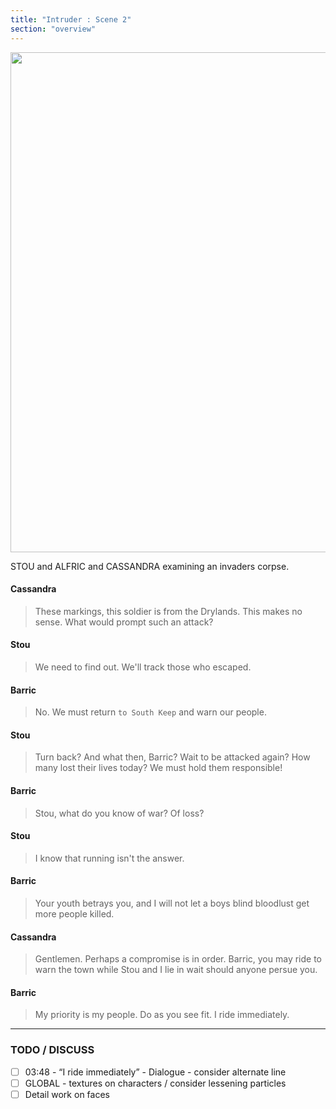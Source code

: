 ```yaml
---
title: "Intruder : Scene 2"
section: "overview"
---
```


<img src="https://www.dropbox.com/s/evtfyr1wx18e158/02_Afterbattle_03.jpg?raw=1" width="800" />

STOU and ALFRIC and CASSANDRA examining an invaders corpse.

#### Cassandra

> These markings, this soldier is from the Drylands. This makes no sense. What would prompt such an attack?

#### Stou

> We need to find out. We'll track those who escaped.
                        
#### Barric

> No. We must return `to South Keep` and warn our people.

#### Stou

> Turn back? And what then, Barric? Wait to be attacked again? How many lost their lives today? We must hold them responsible!

#### Barric

> Stou, what do you know of war? Of loss?

#### Stou

> I know that running isn't the answer.

#### Barric

> Your youth betrays you, and I will not let a boys blind bloodlust get more people killed.

#### Cassandra

> Gentlemen. Perhaps a compromise is in order. Barric, you may ride to warn the town while Stou and I lie in wait should anyone persue you.

#### Barric

> My priority is my people. Do as you see fit. I ride immediately.

***

### TODO / DISCUSS

- [ ] 03:48 - “I ride immediately” - Dialogue - consider alternate line
- [ ] GLOBAL - textures on characters / consider lessening particles
- [ ] Detail work on faces